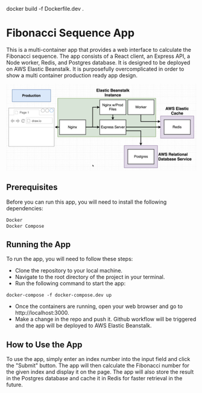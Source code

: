 docker build -f Dockerfile.dev . 

# Fibonacci Sequence App

This is a multi-container app that provides a web interface to calculate the Fibonacci sequence. The app consists of a React client, an Express API, a Node worker, Redis, and Postgres database. It is designed to be deployed on AWS Elastic Beanstalk.
It is purposefully overcomplicated in order to show a multi container production ready app design.

![diagram](assets/Dockerfile-biopsy-Google-Docs.png)

## Prerequisites

Before you can run this app, you will need to install the following dependencies:

    Docker
    Docker Compose

## Running the App

To run the app, you will need to follow these steps:

   - Clone the repository to your local machine.
   - Navigate to the root directory of the project in your terminal.
   - Run the following command to start the app:

``` 
docker-compose -f docker-compose.dev up
 ```

- Once the containers are running, open your web browser and go to http://localhost:3000.
- Make a change in the repo and push it. Github workflow will be triggered and the app will be deployed to AWS Elastic Beanstalk.

## How to Use the App

To use the app, simply enter an index number into the input field and click the "Submit" button. The app will then calculate the Fibonacci number for the given index and display it on the page. The app will also store the result in the Postgres database and cache it in Redis for faster retrieval in the future.